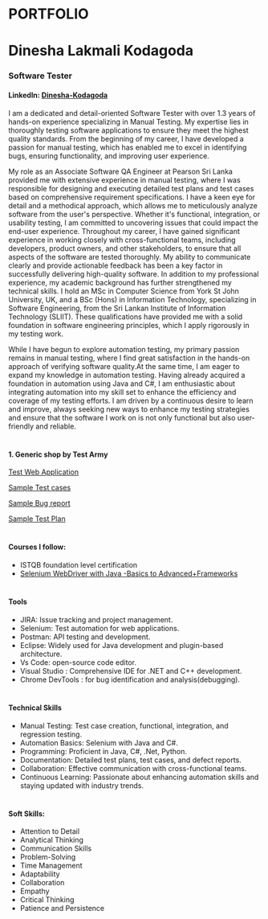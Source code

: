 # PORTFOLIO

# Dinesha Lakmali Kodagoda 
### Software Tester
#### LinkedIn: <a href="https://www.linkedin.com/in/dinesha-kodagoda-376170212/">Dinesha-Kodagoda </a>

I am a dedicated and detail-oriented Software Tester with over 1.3 years of hands-on experience specializing in Manual Testing.
My expertise lies in thoroughly testing software applications to ensure they meet the highest quality standards. 
From the beginning of my career, I have developed a passion for manual testing, which has enabled me to excel in identifying bugs, ensuring functionality, and improving user experience.

My role as an Associate Software QA Engineer at Pearson Sri Lanka provided me with extensive experience in manual testing, where I was responsible for designing and executing detailed test plans and test cases based on comprehensive requirement specifications. I have a keen eye for detail and a methodical approach, which allows me to meticulously analyze software from the user's perspective. Whether it's functional, integration, or usability testing, I am committed to uncovering issues that could impact the end-user experience.
Throughout my career, I have gained significant experience in working closely with cross-functional teams, including developers, product owners, and other stakeholders, to ensure that all aspects of the software are tested thoroughly. My ability to communicate clearly and provide actionable feedback has been a key factor in successfully delivering high-quality software.
In addition to my professional experience, my academic background has further strengthened my technical skills. I hold an MSc in Computer Science from York St John University, UK, and a BSc (Hons) in Information Technology, specializing in Software Engineering, from the Sri Lankan Institute of Information Technology (SLIIT). These qualifications have provided me with a solid foundation in software engineering principles, which I apply rigorously in my testing work.

While I have begun to explore automation testing, my primary passion remains in manual testing, where I find great satisfaction in the hands-on approach of verifying software quality.At the same time, I am eager to expand my knowledge in automation testing. Having already acquired a foundation in automation using Java and C#, I am enthusiastic about integrating automation into my skill set to enhance the efficiency and coverage of my testing efforts.
I am driven by a continuous desire to learn and improve, always seeking new ways to enhance my testing strategies and ensure that the software I work on is not only functional but also user-friendly and reliable.

#
#### 1. Generic shop by Test Army
<a href="https://skleptest.pl/my-account/">Test Web Application</a>  

<a href="https://docs.google.com/spreadsheets/d/1s5UlzE5s2LgO2agn7-N_VF295vJgozG9N673XyoU-ns/edit?gid=0#gid=0"> Sample Test cases </a> 

<a href="https://docs.google.com/spreadsheets/d/1Uu0P36YRS9cvtmxMsmgVhtFKRMckHLRoEBqhnTkC9sI/edit?gid=0#gid=0"> Sample Bug report </a>

<a href="https://docs.google.com/document/d/1mRcQ1QucBYnJuGO4udrrJy2xL6rFMkgJkfG0wWPvkPA/edit#heading=h.13bj0spcy8tg">Sample Test Plan</a>

#
#### Courses I follow:
+ ISTQB foundation level certification
+ <a href="https://www.udemy.com/course/selenium-real-time-examplesinterview-questions/learn/lecture/29132852?start=75#overview">Selenium WebDriver with Java -Basics to Advanced+Frameworks </a>

#
#### Tools
+ JIRA: Issue tracking and project management.
+ Selenium: Test automation for web applications.
+ Postman: API testing and development.
+ Eclipse: Widely used for Java development and plugin-based architecture.
+ Vs Code: open-source code editor.
+ Visual Studio : Comprehensive IDE for .NET and C++ development.
+ Chrome DevTools : for bug identification and analysis(debugging).
#
#### Technical Skills
+ Manual Testing: Test case creation, functional, integration, and regression testing.
+ Automation Basics: Selenium with Java and C#.
+ Programming: Proficient in Java, C#, .Net, Python.
+ Documentation: Detailed test plans, test cases, and defect reports.
+ Collaboration: Effective communication with cross-functional teams.
+ Continuous Learning: Passionate about enhancing automation skills and staying updated with industry trends.

#
#### Soft Skills:
+ Attention to Detail
+ Analytical Thinking
+ Communication Skills
+ Problem-Solving
+ Time Management
+ Adaptability
+ Collaboration
+ Empathy
+ Critical Thinking
+ Patience and Persistence
